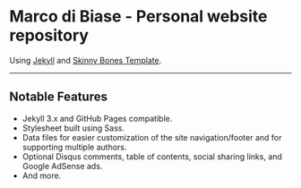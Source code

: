 # Marco di Biase - Personal website repository

Using [Jekyll](https://jekyllrb.com/) and [Skinny Bones Template](https://github.com/mmistakes/skinny-bones-jekyll).

---

## Notable Features

* Jekyll 3.x and GitHub Pages compatible.
* Stylesheet built using Sass.
* Data files for easier customization of the site navigation/footer and for supporting multiple authors.
* Optional Disqus comments, table of contents, social sharing links, and Google AdSense ads.
* And more.

